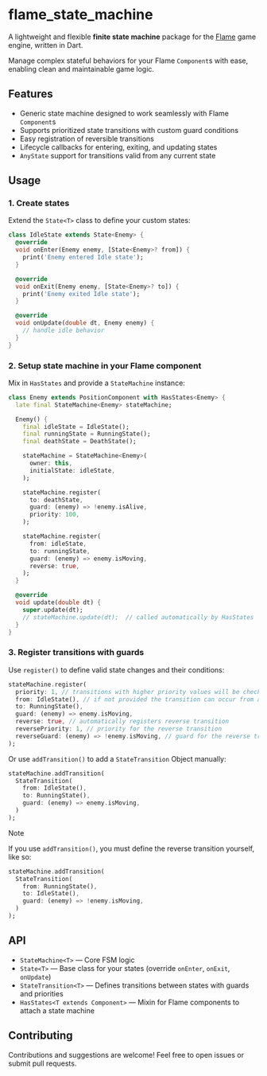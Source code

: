 # flame_state_machine

A lightweight and flexible **finite state machine** package for the [Flame](https://flame-engine.org/) game engine, written in Dart.

Manage complex stateful behaviors for your Flame `Component`s with ease, enabling clean and maintainable game logic.


## Features

- Generic state machine designed to work seamlessly with Flame `Component`s
- Supports prioritized state transitions with custom guard conditions
- Easy registration of reversible transitions
- Lifecycle callbacks for entering, exiting, and updating states
- `AnyState` support for transitions valid from any current state


## Usage

### 1. Create states

Extend the `State<T>` class to define your custom states:

```dart
class IdleState extends State<Enemy> {
  @override
  void onEnter(Enemy enemy, [State<Enemy>? from]) {
    print('Enemy entered Idle state');
  }

  @override
  void onExit(Enemy enemy, [State<Enemy>? to]) {
    print('Enemy exited Idle state');
  }

  @override
  void onUpdate(double dt, Enemy enemy) {
    // handle idle behavior
  }
}
```

### 2. Setup state machine in your Flame component

Mix in `HasStates` and provide a `StateMachine` instance:

```dart
class Enemy extends PositionComponent with HasStates<Enemy> {
  late final StateMachine<Enemy> stateMachine;

  Enemy() {
    final idleState = IdleState();
    final runningState = RunningState();
    final deathState = DeathState();

    stateMachine = StateMachine<Enemy>(
      owner: this,
      initialState: idleState,
    );

    stateMachine.register(
      to: deathState,
      guard: (enemy) => !enemy.isAlive,
      priority: 100,
    );

    stateMachine.register(
      from: idleState,
      to: runningState,
      guard: (enemy) => enemy.isMoving,
      reverse: true,
    );
  }

  @override
  void update(double dt) {
    super.update(dt);
    // stateMachine.update(dt);  // called automatically by HasStates
  }
}
```

### 3. Register transitions with guards

Use `register()` to define valid state changes and their conditions:

```dart
stateMachine.register(
  priority: 1, // transitions with higher priority values will be checked first
  from: IdleState(), // if not provided the transition can occur from any state
  to: RunningState(),
  guard: (enemy) => enemy.isMoving,
  reverse: true, // automatically registers reverse transition
  reversePriority: 1, // priority for the reverse transition
  reverseGuard: (enemy) => !enemy.isMoving, // guard for the reverse transition (Constructed automatically if not provided)
);
```

Or use `addTransition()` to add a `StateTransition` Object manually:

```dart
stateMachine.addTransition(
  StateTransition(
    from: IdleState(),
    to: RunningState(),
    guard: (enemy) => enemy.isMoving,
  )
);
```

>[!NOTE]
> If you use `addTransition()`, you must define the reverse transition yourself, like so:

```dart
stateMachine.addTransition(
  StateTransition(
    from: RunningState(),
    to: IdleState(),
    guard: (enemy) => !enemy.isMoving,
  )
);
```

## API

- `StateMachine<T>` — Core FSM logic
- `State<T>` — Base class for your states (override `onEnter`, `onExit`, `onUpdate`)
- `StateTransition<T>` — Defines transitions between states with guards and priorities
- `HasStates<T extends Component>` — Mixin for Flame components to attach a state machine


## Contributing

Contributions and suggestions are welcome! Feel free to open issues or submit pull requests.